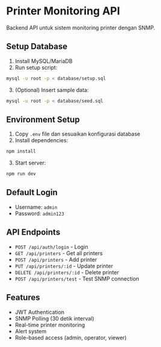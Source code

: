 # Printer Monitoring API

Backend API untuk sistem monitoring printer dengan SNMP.

## Setup Database

1. Install MySQL/MariaDB
2. Run setup script:
```bash
mysql -u root -p < database/setup.sql
```

3. (Optional) Insert sample data:
```bash
mysql -u root -p < database/seed.sql
```

## Environment Setup

1. Copy `.env` file dan sesuaikan konfigurasi database
2. Install dependencies:
```bash
npm install
```

3. Start server:
```bash
npm run dev
```

## Default Login

- Username: `admin`
- Password: `admin123`

## API Endpoints

- `POST /api/auth/login` - Login
- `GET /api/printers` - Get all printers
- `POST /api/printers` - Add printer
- `PUT /api/printers/:id` - Update printer
- `DELETE /api/printers/:id` - Delete printer
- `POST /api/printers/test` - Test SNMP connection

## Features

- JWT Authentication
- SNMP Polling (30 detik interval)
- Real-time printer monitoring
- Alert system
- Role-based access (admin, operator, viewer)